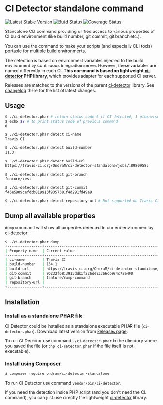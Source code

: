 # CI Detector standalone command

[![Latest Stable Version](https://img.shields.io/packagist/v/ondram/ci-detector-standalone.svg?style=flat-square)](https://packagist.org/packages/ondram/ci-detector-standalone)
[![Build Status](https://img.shields.io/travis/OndraM/ci-detector-standalone.svg?style=flat-square)](https://travis-ci.org/OndraM/ci-detector-standalone)
[![Coverage Status](https://img.shields.io/coveralls/OndraM/ci-detector-standalone/master.svg?style=flat-square)](https://coveralls.io/github/OndraM/ci-detector-standalone?branch=master)

Standalone CLI command providing unified access to various properties of CI build environment (like build number, git commit, git branch etc.).

You can use the command to make your scripts (and especially CLI tools) portable for  multiple build environments.

The detection is based on environment variables injected to the build environment by continuous integration 
server. However, these variables are named differently in each CI. **This command is based on lightweight
[ci-detector](https://github.com/OndraM/ci-detector) PHP library**, which provides adapter for each supported
CI server.

Releases are matched to the versions of the parent [ci-detector](https://github.com/OndraM/ci-detector) library.
See [changelog](https://github.com/OndraM/ci-detector/blob/master/CHANGELOG.md) there for the list of latest changes.

## Usage

```sh
$ ./ci-detector.phar # return status code 0 if CI detected, 1 otherwise
$ echo $? # to print status code of previous command
0

$ ./ci-detector.phar detect ci-name
Travis CI

$ ./ci-detector.phar detect build-number
11.3

$ ./ci-detector.phar detect build-url
https://travis-ci.org/OndraM/ci-detector-standalone/jobs/189809581

$ ./ci-detector.phar detect git-branch
feature/test

$ ./ci-detector.phar detect git-commit
f45e5809cefdbb819913f9357381f4d291fd49a9

$ ./ci-detector.phar detect repository-url # Not supported on Travis CI, will print empty string
```

## Dump all available properties

`dump` command will show all properties detected in current environment by ci-detector:

```sh
$ ./ci-detector.phar dump
+----------------+---------------------------------------------------------------+
| Property name  | Current value                                                 |
+----------------+---------------------------------------------------------------+
| ci-name        | Travis CI                                                     |
| build-number   | 164.1                                                         |
| build-url      | https://travis-ci.org/OndraM/ci-detector-standalone/jobs/1337 |
| git-commit     | 9b232f6813915ddb1f226de93366cb924c72e400                      |
| git-branch     | feature/dump-command                                          |
| repository-url |                                                               |
+----------------+---------------------------------------------------------------+
```

## Installation

### Install as a standalone PHAR file
CI Detector could be installed as a standalone executable PHAR file (`ci-detector.phar`).
Download latest version from [Releases page](https://github.com/OndraM/ci-detector-standalone/releases/latest).

To run CI Detector use command  `./ci-detector.phar` in the directory where you saved the file (or `php ci-detector.phar` if the
file itself is not executable).

### Install using [Composer](https://getcomposer.org/)

```sh
$ composer require ondram/ci-detector-standalone
```

To run CI Detector use command `vendor/bin/ci-detector`.

If you need the detection inside PHP script (and you don't need the CLI command), you can just use directly
the lightweight [ci-detector](https://github.com/OndraM/ci-detector) library.
